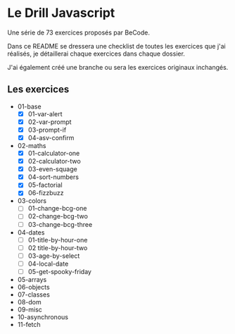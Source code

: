 # Le Drill Javascript
Une série de 73 exercices proposés par BeCode.

Dans ce README se dressera une checklist de toutes les exercices que j'ai réalisés, je détaillerai chaque exercices dans chaque dossier.

J'ai également créé une branche ou sera les exercices originaux inchangés.

## Les exercices
- 01-base
  - [x]  01-var-alert
  - [x]  02-var-prompt
  - [x]  03-prompt-if
  - [x]  04-asv-confirm
- 02-maths
  - [x] 01-calculator-one
  - [x] 02-calculator-two
  - [x] 03-even-squage
  - [x] 04-sort-numbers
  - [x] 05-factorial
  - [x] 06-fizzbuzz
- 03-colors
  - [ ] 01-change-bcg-one
  - [ ] 02-change-bcg-two
  - [ ] 03-change-bcg-three
- 04-dates
  - [ ] 01-title-by-hour-one
  - [ ] 02 title-by-hour-two
  - [ ] 03-age-by-select
  - [ ] 04-local-date
  - [ ] 05-get-spooky-friday
- 05-arrays
- 06-objects
- 07-classes
- 08-dom
- 09-misc
- 10-asynchronous
- 11-fetch